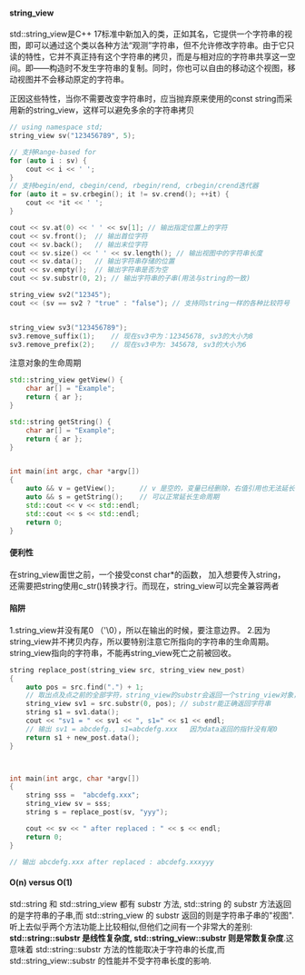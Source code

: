 #### string_view

std::string_view是C++ 17标准中新加入的类，正如其名，它提供一个字符串的视图，即可以通过这个类以各种方法“观测”字符串，但不允许修改字符串。由于它只读的特性，它并不真正持有这个字符串的拷贝，而是与相对应的字符串共享这一空间。即——构造时不发生字符串的复制。同时，你也可以自由的移动这个视图，移动视图并不会移动原定的字符串。

正因这些特性，当你不需要改变字符串时，应当抛弃原来使用的const string而采用新的string_view，这样可以避免多余的字符串拷贝

```cpp
// using namespace std;
string_view sv("123456789", 5);

// 支持Range-based for
for (auto i : sv) {
    cout << i << ' ';
}
// 支持begin/end, cbegin/cend, rbegin/rend, crbegin/crend迭代器
for (auto it = sv.crbegin(); it != sv.crend(); ++it) {
    cout << *it << ' ';
}

cout << sv.at(0) << ' ' << sv[1]; // 输出指定位置上的字符
cout << sv.front();  // 输出首位字符
cout << sv.back();   // 输出末位字符
cout << sv.size() << ' ' << sv.length(); // 输出视图中的字符串长度
cout << sv.data();   // 输出字符串存储的位置
cout << sv.empty();  // 输出字符串是否为空
cout << sv.substr(0, 2); // 输出字符串的子串(用法与string的一致)

string_view sv2("12345");
cout << (sv == sv2 ? "true" : "false"); // 支持同string一样的各种比较符号


string_view sv3("123456789");
sv3.remove_suffix(1);    // 现在sv3中为：12345678, sv3的大小为8
sv3.remove_prefix(2);    // 现在sv3中为: 345678, sv3的大小为6
```

注意对象的生命周期

```cpp
std::string_view getView() {
    char ar[] = "Example";
    return { ar };
}

std::string getString() {
    char ar[] = "Example";
    return { ar };
}


int main(int argc, char *argv[])
{
    auto && v = getView();		// v 是空的，变量已经删除，右值引用也无法延长
    auto && s = getString();	// 可以正常延长生命周期
    std::cout << v << std::endl;
    std::cout << s << std::endl;
    return 0;
}
```

#### 便利性

在string_view面世之前，一个接受const char*的函数， 加入想要传入string， 还需要把string使用c_str()转换才行。而现在，string_view可以完全兼容两者

#### 陷阱

1.string_view并没有尾0 （'\0），所以在输出的时候，要注意边界。
 2.因为string_view并不拷贝内存，所以要特别注意它所指向的字符串的生命周期。string_view指向的字符串，不能再string_view死亡之前被回收。

```cpp
string replace_post(string_view src, string_view new_post)
{
    auto pos = src.find(".") + 1;
    // 取出点及点之前的全部字符，string_view的substr会返回一个string_view对象，所以要取data()赋值给string对象
    string_view sv1 = src.substr(0, pos); // substr能正确返回字符串
    string s1 = sv1.data(); 
    cout << "sv1 = " << sv1 << ", s1=" << s1 << endl;
	// 输出 sv1 = abcdefg., s1=abcdefg.xxx   因为data返回的指针没有尾0
    return s1 + new_post.data();
}



int main(int argc, char *argv[])
{
    string sss =  "abcdefg.xxx";
    string_view sv = sss;
    string s = replace_post(sv, "yyy");

    cout << sv << " after replaced : " << s << endl;
    return 0;
}

// 输出 abcdefg.xxx after replaced : abcdefg.xxxyyy
```



#### O(n) versus O(1)

std::string 和 std::string_view 都有 substr 方法, std::string 的 substr 方法返回的是字符串的子串,而 std::string_view 的 substr 返回的则是字符串子串的"视图".听上去似乎两个方法功能上比较相似,但他们之间有一个非常大的差别: **std::string::substr 是线性复杂度, std::string_view::substr 则是常数复杂度**.这意味着 std::string::substr 方法的性能取决于字符串的长度,而std::string_view::substr 的性能并不受字符串长度的影响.